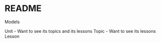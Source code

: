 # README

Models 

Unit - Want to see its topics and its lessons 
Topic - Want to see its lessons 
Lesson 
